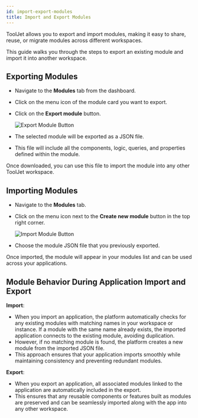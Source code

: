 ```yaml
---
id: import-export-modules
title: Import and Export Modules
---
```



ToolJet allows you to export and import modules, making it easy to share, reuse, or migrate modules across different workspaces. 

This guide walks you through the steps to export an existing module and import it into another workspace.

## Exporting Modules

- Navigate to the **Modules** tab from the dashboard.
- Click on the menu icon of the module card you want to export.
- Click on the **Export module** button.

  <img className="screenshot-full img-m" src="/img/app-builder/modules/export-module-card.png" alt="Export Module Button" />

- The selected module will be exported as a JSON file.

- This file will include all the components, logic, queries, and properties defined within the module. 

Once downloaded, you can use this file to import the module into any other ToolJet workspace.


## Importing Modules

- Navigate to the **Modules** tab.
- Click on the menu icon next to the **Create new module** button in the top right corner.


  <img className="screenshot-full img-l" src="/img/app-builder/modules/import-module.png" alt="Import Module Button" />


- Choose the module JSON file that you previously exported.

Once imported, the module will appear in your modules list and can be used across your applications.


## Module Behavior During Application Import and Export

**Import**:

- When you import an application, the platform automatically checks for any existing modules with matching names in your workspace or instance. If a module with the same name already exists, the imported application connects to the existing module, avoiding duplication. 
- However, if no matching module is found, the platform creates a new module from the imported JSON file. 
- This approach ensures that your application imports smoothly while maintaining consistency and preventing redundant modules.

**Export**:

- When you export an application, all associated modules linked to the application are automatically included in the export. 
- This ensures that any reusable components or features built as modules are preserved and can be seamlessly imported along with the app into any other workspace.